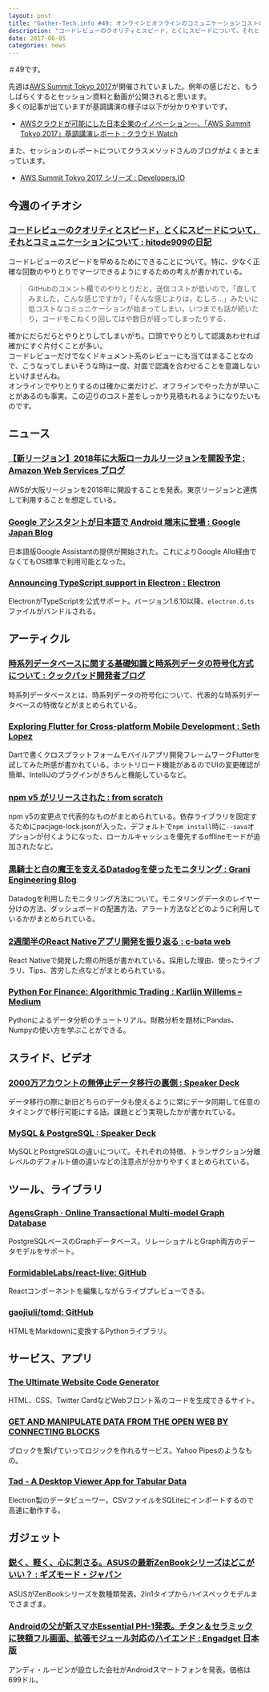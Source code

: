 ```yaml
---
layout: post
title: "Gather-Tech.info #49: オンラインとオフラインのコミュニケーションコストの差を考える"
description: "コードレビューのクオリティとスピード，とくにスピードについて，それとコミュニケーションについて、Announcing TypeScript support in Electron、時系列データベースに関する基礎知識と時系列データの符号化方式について など"
date: 2017-06-05
categories: news
---
```


＃49です。

先週は[AWS Summit Tokyo 2017](http://www.awssummit.tokyo/)が開催されていました。例年の感じだと、もうしばらくするとセッション資料と動画が公開されると思います。  
多くの記事が出ていますが基調講演の様子は以下が分かりやすいです。

- [AWSクラウドが可能にした日本企業のイノベーション―、「AWS Summit Tokyo 2017」基調講演レポート : クラウド Watch](http://cloud.watch.impress.co.jp/docs/event/1062877.html)

また、セッションのレポートについてクラスメソッドさんのブログがよくまとまっています。

- [AWS Summit Tokyo 2017 シリーズ : Developers.IO](http://dev.classmethod.jp/series/aws-summit-tokyo-2017/)

## 今週のイチオシ

### [コードレビューのクオリティとスピード，とくにスピードについて，それとコミュニケーションについて : hitode909の日記](http://blog.sushi.money/entry/2017/06/02/020802)

コードレビューのスピードを早めるためにできることについて。特に、少なく正確な回数のやりとりでマージできるようにするための考えが書かれている。

> GitHubのコメント欄でのやりとりだと，送信コストが低いので，「直してみました，こんな感じですか?」「そんな感じよりは，むしろ…」みたいに低コストなコミュニケーションが始まってしまい，いつまでも話が続いたり，コードをこねくり回してはや数日が経ってしまったりする．

確かにだらだらとやりとりしてしまいがち。口頭でやりとりして認識あわせれば確かにすぐ片付くことが多い。  
コードレビューだけでなくドキュメント系のレビューにも当てはまることなので、こうなってしまいそうな時は一度、対面で認識を合わせることを意識しないといけませんね。  
オンラインでやりとりするのは確かに楽だけど、オフラインでやった方が早いことがあるのも事実。この辺りのコスト差をしっかり見積もれるようになりたいものです。

## ニュース

### [【新リージョン】2018年に大阪ローカルリージョンを開設予定 : Amazon Web Services ブログ](https://aws.amazon.com/jp/blogs/news/new-osaka-local-region-coming-in-2018/)

AWSが大阪リージョンを2018年に開設することを発表。東京リージョンと連携して利用することを想定している。

### [Google アシスタントが日本語で Android 端末に登場 : Google Japan Blog](https://japan.googleblog.com/2017/05/google-assistant.html)

日本語版Google Assistantの提供が開始された。これによりGoogle Allo経由でなくてもOS標準で利用可能となった。

### [Announcing TypeScript support in Electron : Electron](https://electron.atom.io/blog/2017/06/01/typescript)

ElectronがTypeScriptを公式サポート。バージョン1.6.10以降、`electron.d.ts`ファイルがバンドルされる。

## アーティクル

### [時系列データベースに関する基礎知識と時系列データの符号化方式について : クックパッド開発者ブログ](http://techlife.cookpad.com/entry/timeseries-database-001)

時系列データベースとは、時系列データの符号化について、代表的な時系列データベースの特徴などがまとめられている。

### [Exploring Flutter for Cross-platform Mobile Development : Seth Lopez](https://sethlopez.me/article/exploring-flutter-for-cross-platform-mobile-development/)

Dartで書くクロスプラットフォームモバイルアプリ開発フレームワークFlutterを試してみた所感が書かれている。ホットリロード機能があるのでUIの変更確認が簡単、IntelliJのプラグインがきちんと機能しているなど。

### [npm v5 がリリースされた : from scratch](http://yosuke-furukawa.hatenablog.com/entry/2017/05/30/090602)

npm v5の変更点で代表的なものがまとめられている。依存ライブラリを固定するためにpacjage-lock.jsonが入った、デフォルトで`npm install`時に`--sava`オプションが付くようになった、ローカルキャッシュを優先するofflineモードが追加されたなど。

### [黒騎士と白の魔王を支えるDatadogを使ったモニタリング : Grani Engineering Blog](http://engineering.grani.jp/entry/2017/05/29/173141)

Datadogを利用したモニタリング方法について。モニタリングデータのレイヤー分けの方法、ダッシュボードの配置方法、アラート方法などどのように利用しているかがまとめられている。

### [2週間半のReact Nativeアプリ開発を振り返る : c-bata web](http://nwpct1.hatenablog.com/entry/develop-using-react-native)

React Nativeで開発した際の所感が書かれている。採用した理由、使ったライブラリ、Tips、苦労した点などがまとめられている。

### [Python For Finance: Algorithmic Trading : Karlijn Willems – Medium](https://medium.com/@kacawi/python-for-finance-algorithmic-trading-60fdfb9bb20d)

Pythonによるデータ分析のチュートリアル。財務分析を題材にPandas、Numpyの使い方を学ぶことができる。

## スライド、ビデオ

### [2000万アカウントの無停止データ移行の裏側 : Speaker Deck](https://speakerdeck.com/dmmlabo/2000mo-akauntofalsewu-ting-zhi-detayi-xing-falseli-ce)

データ移行の際に新旧どちらのデータも使えるように常にデータ同期して任意のタイミングで移行可能にする話。課題とどう実現したかが書かれている。

### [MySQL & PostgreSQL : Speaker Deck](https://speakerdeck.com/soudai/mysql-and-postgresql)

MySQLとPostgreSQLの違いについて。それぞれの特徴、トランザクション分離レベルのデフォルト値の違いなどの注意点が分かりやすくまとめられている。

## ツール、ライブラリ

### [AgensGraph · Online Transactional Multi-model Graph Database](http://www.agensgraph.com/)

PostgreSQLベースのGraphデータベース。リレーショナルとGraph両方のデータモデルをサポート。

### [FormidableLabs/react-live: GitHub](https://github.com/FormidableLabs/react-live)

Reactコンポーネントを編集しながらライブプレビューできる。

### [gaojiuli/tomd: GitHub](https://github.com/gaojiuli/tomd)

HTMLをMarkdownに変換するPythonライブラリ。

## サービス、アプリ

### [The Ultimate Website Code Generator](https://webcode.tools/)

HTML、CSS、Twitter CardなどWebフロント系のコードを生成できるサイト。

### [GET AND MANIPULATE DATA FROM THE OPEN WEB BY CONNECTING BLOCKS](https://www.pipes.digital/)

ブロックを繋げていってロジックを作れるサービス。Yahoo Pipesのようなもの。

### [Tad - A Desktop Viewer App for Tabular Data](http://tadviewer.com/)

Electron製のデータビューワー。CSVファイルをSQLiteにインポートするので高速に動作する。

## ガジェット

### [鋭く、軽く、心に刺さる。ASUSの最新ZenBookシリーズはどこがいい？ : ギズモード・ジャパン](http://www.gizmodo.jp/2017/05/asus-zenbook-2017.html)

ASUSがZenBookシリーズを数種類発表。2in1タイプからハイスペックモデルまでさまざま。

### [Androidの父が新スマホEssential PH-1発表。チタン＆セラミックに狭額フル画面、拡張モジュール対応のハイエンド : Engadget 日本版](http://japanese.engadget.com/2017/05/30/android-essential-ph-1-android/)

アンディ・ルービンが設立した会社がAndroidスマートフォンを発表。価格は699ドル。

